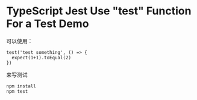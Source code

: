 TypeScript Jest Use "test" Function For a Test Demo
===========================

可以使用： 

```
test('test something', () => {
  expect(1+1).toEqual(2)
})
```

来写测试

```
npm install
npm test
```
